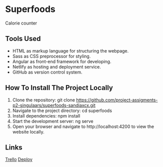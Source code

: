 # Superfoods

Calorie counter

## Tools Used

- HTML as markup language for structuring the webpage.
- Sass as CSS preprocessor for styling.
- Angular as front-end framework for developing.
- Netlify as hosting and deployment service.
- GitHub as version control system.

## How To Install The Project Locally

1. Clone the repository: git clone https://github.com/project-assigments-p2-singulaars/superfoods-sandiaxcx.git
2. Navigate to the project directory: cd superfoods
3. Install dependencies: npm install
4. Start the development server: ng serve
5. Open your browser and navigate to http://localhost:4200 to view the website locally.

## Links
[Trello](https://trello.com/b/Hod8Ue71/superfoods)
[Deploy](https://superfoods-sandiax.netlify.app/)
